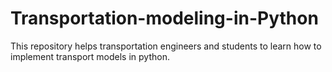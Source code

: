 # Transportation-modeling-in-Python
This repository helps transportation engineers and students to learn how to implement transport models in python.

